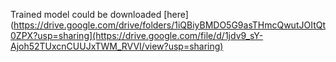 
Trained model could be downloaded [here](https://drive.google.com/drive/folders/1iQBiyBMDO5G9asTHmcQwutJOItQt0ZPX?usp=sharing](https://drive.google.com/file/d/1jdv9_sY-Ajoh52TUxcnCUUJxTWM_RVVI/view?usp=sharing)
